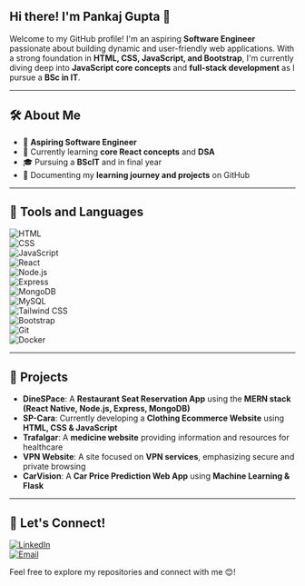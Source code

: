 ## Hi there! I'm Pankaj Gupta 👋  

Welcome to my GitHub profile! I'm an aspiring **Software Engineer** passionate about building dynamic and user-friendly web applications. With a strong foundation in **HTML, CSS, JavaScript, and Bootstrap**, I'm currently diving deep into **JavaScript core concepts** and **full-stack development** as I pursue a **BSc in IT**.  

---

## 🛠 About Me  
- 💼 **Aspiring Software Engineer**
- 🌱 Currently learning **core React concepts** and **DSA**  
- 🎓 Pursuing a **BScIT** and in final year
- 🔄 Documenting my **learning journey and projects** on GitHub  

---

## 🚀 Tools and Languages  
![HTML](https://img.shields.io/badge/HTML-FF4500?style=flat&logo=html5&logoColor=white)  
![CSS](https://img.shields.io/badge/CSS-1572B6?style=flat&logo=css3&logoColor=white)  
![JavaScript](https://img.shields.io/badge/JavaScript-F7DF1E?style=flat&logo=javascript&logoColor=black)  
![React](https://img.shields.io/badge/React-61DAFB?style=flat&logo=react&logoColor=black)  
![Node.js](https://img.shields.io/badge/Node.js-43853D?style=flat&logo=node.js&logoColor=white)  
![Express](https://img.shields.io/badge/Express.js-000000?style=flat&logo=express&logoColor=white)  
![MongoDB](https://img.shields.io/badge/MongoDB-4EA94B?style=flat&logo=mongodb&logoColor=white)  
![MySQL](https://img.shields.io/badge/MySQL-4479A1?style=flat&logo=mysql&logoColor=white)  
![Tailwind CSS](https://img.shields.io/badge/Tailwind_CSS-38B2AC?style=flat&logo=tailwind-css&logoColor=white)  
![Bootstrap](https://img.shields.io/badge/Bootstrap-563D7C?style=flat&logo=bootstrap&logoColor=white)  
![Git](https://img.shields.io/badge/Git-F05032?style=flat&logo=git&logoColor=white)  
![Docker](https://img.shields.io/badge/Docker-2496ED?style=flat&logo=docker&logoColor=white)  

---

## 📌 Projects  
- **DineSPace**: A **Restaurant Seat Reservation App** using the **MERN stack (React Native, Node.js, Express, MongoDB)**  
- **SP-Cara**: Currently developing a **Clothing Ecommerce Website** using **HTML, CSS & JavaScript**  
- **Trafalgar**: A **medicine website** providing information and resources for healthcare  
- **VPN Website**: A site focused on **VPN services**, emphasizing secure and private browsing  
- **CarVision**: A **Car Price Prediction Web App** using **Machine Learning & Flask**  

---

## 🤝 Let's Connect!  
[![LinkedIn](https://img.shields.io/badge/LinkedIn-0077B5?style=flat&logo=linkedin&logoColor=white)](https://www.linkedin.com/in/pankaj026/)  
[![Email](https://img.shields.io/badge/Email-D14836?style=flat&logo=gmail&logoColor=white)](mailto:pankajgupta1063@gmail.com)  

Feel free to explore my repositories and connect with me 😊!
